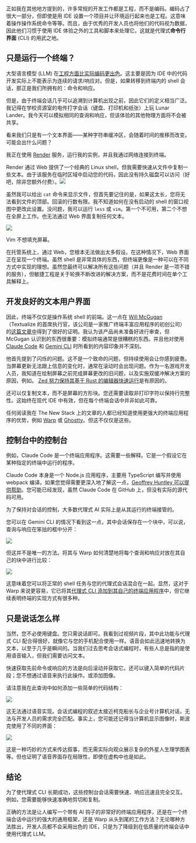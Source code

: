 正如我在其他地方提到的，许多常规的开发工作都是工程，而不是编码。编码占了很大一部分，但即使是用 IDE 设置一个项目并让环境运行起来也是工程。这意味着操作操作系统命令等等。而且，由于优秀的开发人员也将他们的代码视为数据，因此他们习惯于使用 IDE 体验之外的工具和脚本来处理它。这就是代理式**命令行界面** (CLI) 的用武之地。

## 只是运行一个终端？

大型语言模型 (LLM) 在[工程方面比实际编码更出色](https://thenewstack.io/learn-to-love-the-command-line-interface-with-agentic-llms/)。这主要是因为 IDE 中的代码开发实际上不能表示为连续的请求/响应对。但是，如果转移到终端内的 shell 会话，那正是我们所拥有的：命令和响应。

但是，由于终端会话几乎可以追溯到计算机出现之前，因此它们的定义相当广泛。我记得在学校资源室的电传打字会话（键盘、打印机和纸张）上玩 Lunar Lander。我今天可以模拟相同的查询和响应，但该体验的其他物理方面将不会被共享。

看来我们只是有一个文本界面——某种字符串缓冲区，会随着时间的推移而改变。可能会出什么问题？

我正在使用 [Render](https://render.com/) 服务，运行我的实例，并且我通过网络连接到终端。

Render 通过 Web 提供了一个经典的 Linux shell，但我需要快速从文件中复制一些文本。由于该服务在临时区域中启动您的代码，因此没有持久磁盘可以访问（好吧，除非您额外付费）。![](https://cdn.thenewstack.io/media/2025/08/aaa3f52e-image-1024x156.png)

虽然我可以给出 `cat` 命令来显示文件，但首先要记住的是，如果这太长，您将无法看到文件的顶部。回滚的行数有限。我不知道如何在没有启动的 shell 的窗口视图中更改此设置。没问题，我可以运行 `less` 或 `vim`。第一个不可用，第二个不想在全屏上工作。也无法通过 Web 界面复制任何文本。

![](https://cdn.thenewstack.io/media/2025/08/affe583c-image-1.png)

Vim 不想填充屏幕。

在托管系统上，通过 Web，您根本无法做出太多假设。在这种情况下，Web 界面正在呈现一个终端。虽然 shell 是非常具体的东西，但终端更像是一种可以在不同方式中实现的理想。虽然您最终可以解决所有这些问题（并且 Render 是一项不错的服务），但敏捷工程是关于轮换不断改进的解决方案，而不是花费时间在单个工具解释上。

## 开发良好的文本用户界面

因此，终端不仅仅是操作系统 shell 的前端。这一点在 [Will McGugan](https://willmcgugan.github.io/)（Textualize 的首席执行官，该公司是一家推广终端丰富应用程序的初创公司）的[这篇文章中](https://willmcgugan.github.io/announcing-toad/)得到了很好的证明。我认为该产品尚未准备好进行审查，但 McGugan 认识到的东西很重要：模拟终端通常是很糟糕的东西。并且他对使用 [Claude Code](https://thenewstack.io/claude-opus-4-with-claude-code-a-developer-walkthrough/) 和 [Gemini CLI](https://thenewstack.io/expectations-for-agentic-coding-tools-testing-gemini-cli/) 时所看到的内容印象并不深刻。

他首先提到了闪烁的问题。这不是一个致命的问题，但持续使用会让你感到疲惫。当屏幕更新无法跟上信息的变化时，通常在滚动时会出现问题。作为一名游戏开发人员，我知道在绘制屏幕之前完成屏幕更改的旧问题，以及实施双缓冲解决方案的原因，例如。 [Zed 努力保持其基于 Rust 的编辑器快速运行](https://thenewstack.io/how-rust-based-zed-built-worlds-fastest-ai-code-editor/)是有原因的。

还可以仅复制文本，而不是屏幕的方形块。您还需要读取非打印字符以保持行完整性。这始终在现代 IDE 中有效，但在每个终端会话中并非如此可靠。

任何阅读我在 The New Stack 上的文章的人都已经知道使用更强大的终端应用程序的优势，例如 [Warp](https://thenewstack.io/a-review-of-warp-another-rust-based-terminal/) 或 [Ghostty](https://thenewstack.io/ghostty-will-get-you-excited-about-using-a-terminal-again/)。但这不仅仅是这些。

## 控制台中的控制台

例如，Claude Code 是一个终端应用程序。这需要一些解释。它是一个假设它在某种指定的终端中运行的程序。

Claude Code 本身是一个 Node.js 应用程序，主要用 TypeScript 编写并使用 webpack 编译。如果您觉得需要更深入地了解这一点，[Geoffrey Huntley 可以提供帮助](https://ghuntley.com/tradecraft/)。您可能已经发现，虽然 Claude Code 在 GitHub 上，但没有实际的源代码可用。

为了保持对会话的控制，大多数代理式 AI 实际上是从其运行的终端接管的。

您可以在 Gemini CLI 的情况下看到这一点，其中会话保存在一个块中，可以说，查询与响应在笨拙的框中分开：

![](https://cdn.thenewstack.io/media/2025/08/fde37fe9-image-2-1024x535.png)

但这并不是唯一的方法。将其与 Warp 如何清楚地将每个查询和响应对放在其自己的块中进行比较：

![](https://cdn.thenewstack.io/media/2025/08/148bf16a-image-3-1024x445.png)

这意味着您可以将正常的 shell 任务与您的代理式会话混合在一起。显然，这对于 Warp 来说更容易，它已将其[代理式 CLI 添加到其自己的终端应用程序](https://thenewstack.io/developer-review-of-warp-for-windows-an-ai-terminal-app/)中，但它继续表明终端的实现方式有很多种。

## 只是说话怎么样

当然，您不必使用键盘。您只需说话即可。我看到过视频片段，其中此功能与代理式 CLI 配合得很好，就像它与您的手机配合使用一样。语音会如此迅速地转换为文本，以至于几乎是瞬间的。当我们过去思考会话式编程时，有些人总是指的是使用语音输入，但我们需要访问文本。

快速获取先前命令或响应的方法是向后滚动并获取它。还可以键入简单的代码片段；您不想通过语音来执行此操作。或添加图像。

请注意我在此查询中如何添加一些简单的代码结构：

![](https://cdn.thenewstack.io/media/2025/08/b83b469e-image-4-1024x207.png)

这无法通过语音实现。会话式编程的叙述太接近柯克船长与企业号计算机对话，无法与开发人员的需求完全匹配。事实上，您可能还记得当计算机显示图像时，斯波克使用了不同的界面：

![](https://cdn.thenewstack.io/media/2025/08/6d525a92-image-5.png)

这是一种巧妙的方式来传达叙事，而无需实际向观众展示复杂的外星人生理学图表等。但也证明了语音界面存在局限性，即使在虚构中也是如此。

## 结论

为了使代理式 CLI 长期成功，这些控制台会话需要快速、响应迅速且完全交互。例如，您需要能够快速准确地剪切和复制。

正确的方法是让人编写一个带有 AI 钩子的非常好的终端应用程序，还是在一个终端会话中运行的强大的通用框架，还是 Warp 从头到尾的工作方法？无论哪种方法胜出，开发人员都不会采用出色的 IDE，只是为了降级到在低质量的终端会话中使用代理式 LLM。